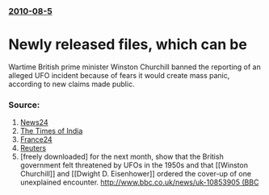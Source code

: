 ### [2010-08-5](/news/2010/08/5/index.md)

# Newly released files, which can be 

Wartime British prime minister Winston Churchill banned the reporting of an alleged UFO incident because of fears it would create mass panic, according to new claims made public.


### Source:

1. [News24](http://www.news24.com/SciTech/News/Churchill-denied-UFO-to-avoid-panic-20100805)
2. [The Times of India](http://timesofindia.indiatimes.com/world/uk/Churchill-Eisenhower-covered-up-RAF-planes-UFO-encounter/articleshow/6261355.cms)
3. [France24](http://www.france24.com/en/20100805-churchill-banned-ufo-report-avoid-mass-panic)
4. [Reuters](http://uk.reuters.com/article/idUKTRE6742IA20100805)
5. [freely downloaded] for the next month, show that the British government felt threatened by UFOs in the 1950s and that [[Winston Churchill]] and [[Dwight D. Eisenhower]] ordered the cover-up of one unexplained encounter. [http://www.bbc.co.uk/news/uk-10853905 (BBC](http://ufos.nationalarchives.gov.uk/)
